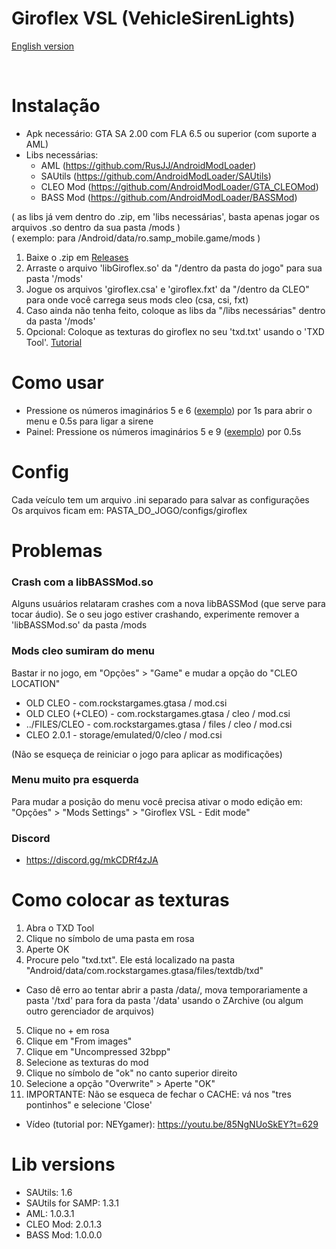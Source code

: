 # Giroflex VSL (VehicleSirenLights)

[English version](https://github.com/Danilo1301/GTASA_libGiroflexVSL/blob/main/README_EN.md)

<br>

<h1>Instalação</h1>

* Apk necessário: GTA SA 2.00 com FLA 6.5 ou superior (com suporte a AML)
* Libs necessárias:
  * AML (https://github.com/RusJJ/AndroidModLoader)
  * SAUtils (https://github.com/AndroidModLoader/SAUtils)
  * CLEO Mod (https://github.com/AndroidModLoader/GTA_CLEOMod)
  * BASS Mod (https://github.com/AndroidModLoader/BASSMod)

( as libs já vem dentro do .zip, em 'libs necessárias', basta apenas jogar os arquivos .so dentro da sua pasta /mods )<br>
( exemplo: para /Android/data/ro.samp_mobile.game/mods )<br>

1. Baixe o .zip em [Releases](https://github.com/Danilo1301/GTASA_libGiroflex/releases)
2. Arraste o arquivo 'libGiroflex.so' da "/dentro da pasta do jogo" para sua pasta '/mods'
3. Jogue os arquivos 'giroflex.csa' e 'giroflex.fxt' da "/dentro da CLEO" para onde você carrega seus mods cleo (csa, csi, fxt)
4. Caso ainda não tenha feito, coloque as libs da "/libs necessárias" dentro da pasta '/mods'
5. Opcional: Coloque as texturas do giroflex no seu 'txd.txt' usando o 'TXD Tool'. [Tutorial](#how-to-add-textures)

<h1>Como usar</h1>

* Pressione os números imaginários 5 e 6 ([exemplo](https://imgur.com/gA8Lfvt)) por 1s para abrir o menu e 0.5s para ligar a sirene
* Painel: Pressione os números imaginários 5 e 9 ([exemplo](https://imgur.com/LLddMfg)) por 0.5s

<h1>Config</h1>

Cada veículo tem um arquivo .ini separado para salvar as configurações<br>
Os arquivos ficam em: PASTA_DO_JOGO/configs/giroflex

<h1>Problemas</h1>

<h3>Crash com a libBASSMod.so</h3>

Alguns usuários relataram crashes com a nova libBASSMod (que serve para tocar áudio). Se o seu jogo estiver crashando, experimente remover a 'libBASSMod.so' da pasta /mods

<h3>Mods cleo sumiram do menu</h3>

Bastar ir no jogo, em "Opções" > "Game" e mudar a opção do "CLEO LOCATION"<br>

* OLD CLEO - com.rockstargames.gtasa / mod.csi
* OLD CLEO (+CLEO) - com.rockstargames.gtasa / cleo / mod.csi
* ../FILES/CLEO - com.rockstargames.gtasa / files  / cleo / mod.csi
* CLEO 2.0.1 - storage/emulated/0/cleo / mod.csi

(Não se esqueça de reiniciar o jogo para aplicar as modificações)

<h3>Menu muito pra esquerda</h3>

Para mudar a posição do menu você precisa ativar o modo edição em: "Opções" > "Mods Settings" > "Giroflex VSL - Edit mode"

<h3>Discord</h3>

* https://discord.gg/mkCDRf4zJA

<h1 id="how-to-add-textures">Como colocar as texturas</h1>

1. Abra o TXD Tool
2. Clique no símbolo de uma pasta em rosa
3. Aperte OK
4. Procure pelo "txd.txt". Ele está localizado na pasta "Android/data/com.rockstargames.gtasa/files/textdb/txd"
* Caso dê erro ao tentar abrir a pasta /data/, mova temporariamente a pasta '/txd' para fora da pasta '/data' usando o ZArchive (ou algum outro gerenciador de arquivos)
5. Clique no + em rosa
6. Clique em "From images"
7. Clique em "Uncompressed 32bpp"
8. Selecione as texturas do mod
9. Clique no símbolo de "ok" no canto superior direito
10. Selecione a opção "Overwrite" > Aperte "OK"
11. IMPORTANTE: Não se esqueca de fechar o CACHE: vá nos "tres pontinhos" e selecione 'Close'
* Vídeo (tutorial por: NEYgamer): https://youtu.be/85NgNUoSkEY?t=629

<h1>Lib versions</h1>

* SAUtils: 1.6
* SAUtils for SAMP: 1.3.1
* AML: 1.0.3.1
* CLEO Mod: 2.0.1.3
* BASS Mod: 1.0.0.0
